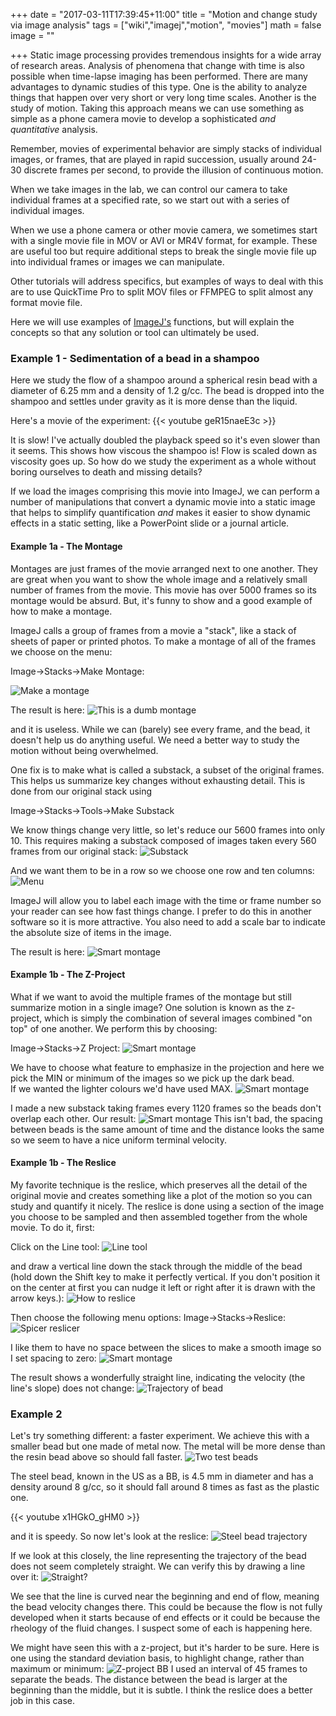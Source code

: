 +++
date = "2017-03-11T17:39:45+11:00"
title = "Motion and change study via image analysis"
tags = ["wiki","imagej","motion", "movies"]
math = false
image = ""

+++
Static image processing provides tremendous insights for a wide array of research areas. 
Analysis of phenomena that change with time is also possible when time-lapse imaging has been
performed.  There are many advantages to dynamic studies of this type.  One is the ability to analyze
things that happen over very short or very long time scales.  Another is the study of motion.
Taking this approach means we can use something as simple as a phone camera movie to develop
a sophisticated _and quantitative_ analysis.

Remember, movies of experimental behavior are simply stacks of individual images, or frames,
that are played in rapid succession, usually around 24-30 discrete frames per second, to provide
the illusion of continuous motion.

When we take images in the lab, we can control our camera to take individual frames at a specified
rate, so we start out with a series of individual images.

When we use a phone camera or other movie camera, we sometimes start with a single movie file
in MOV or AVI or MR4V format, for example.  These are useful too but require additional steps to 
break the single movie file up into individual frames or images we can manipulate.

Other tutorials will address specifics, but examples of ways to deal with this are to use
QuickTime Pro to split MOV files or FFMPEG to split almost any format movie file.

Here we will use examples of [ImageJ's](https://imagej.nih.gov/ij/) functions, but 
will explain the concepts so that any solution or tool can ultimately be used.  

### Example 1 - Sedimentation of a bead in a shampoo

Here we study the flow of a shampoo around a spherical resin bead with a diameter of 6.25 mm
and a density of 1.2 g/cc.  The bead is dropped into the shampoo and settles under gravity as it
is more dense than the liquid.

Here's a movie of the experiment:
{{< youtube geR15naeE3c >}}

It is slow!  I've actually doubled the playback speed so it's even slower than it seems. 
This shows how viscous the shampoo is! Flow is scaled down as viscosity goes up. 
So how do we study the experiment as a whole without boring ourselves to death and missing details?

If we load the images comprising this movie into ImageJ, we can perform a number of manipulations that
convert a dynamic movie into a static image that helps to simplify quantification *and* makes it easier
to show dynamic effects in a static setting, like a PowerPoint slide or a journal article.

#### Example 1a - The Montage

Montages are just frames of the movie arranged next to one another.  They are great when you want to
show the whole image and a relatively small number of frames from the movie.  This movie has over 5000 frames
so its montage would be absurd.  But, it's funny to show and a good example of how to make a montage.

ImageJ calls a group of frames from a movie a "stack", like a stack of sheets of paper or printed photos.
To make a montage of all of the frames we choose on the menu: 

Image->Stacks->Make Montage:

![Make a montage](/img/montage_menu.png)

The result is here:
![This is a dumb montage](/img/dumb_montage.png)

and it is useless.  While we can (barely) see every frame, and the bead, it doesn't help us do anything
useful.  We need a better way to study the motion without being overwhelmed.  

One fix is to make what is called a substack, a subset of the original frames.  This helps us summarize key
changes without exhausting detail.  This is done from our original stack using

Image->Stacks->Tools->Make Substack

We know things change very little, so let's reduce our 5600 frames into only 10. This requires making
a substack composed of images taken every 560 frames from our original stack:
![Substack](/img/substack_every10.png)

And we want them to be in a row so we choose one row and ten columns:
![Menu](/img/montage_every10_menu.png)

ImageJ will allow you to label each image with the time or frame number so your reader can see how fast things
change.  I prefer to do this in another software so it is more attractive. You also need to add a scale
bar to indicate the absolute size of items in the image.

The result is here:
![Smart montage](/img/montage_every10.png)

#### Example 1b - The Z-Project

What if we want to avoid the multiple frames of the montage but still summarize motion in a single image?
One solution is known as the z-project, which is simply the combination of several images combined "on top" of one
another. We perform this by choosing:

Image->Stacks->Z Project:
![Smart montage](/img/zproject_menu.png)

We have to choose what feature to emphasize in the projection
and here we pick the MIN or minimum of the images so we pick up the dark bead.  
If we wanted the lighter colours we'd have used MAX.
![Smart montage](/img/zproject_min.png)

I made a new substack taking frames every 1120 frames so the beads don't overlap each other.
Our result:
![Smart montage](/img/zproject_bead.png)
This isn't bad, the spacing between beads is the same amount of time and the distance looks the same
so we seem to have a nice uniform terminal velocity.

#### Example 1b - The Reslice
My favorite technique is the reslice, which preserves all the detail of the original movie
and creates something like a plot of the motion so you can study and quantify it nicely. 
The reslice is done using a section of the image you choose to be sampled and then assembled
together from the whole movie. To do it, first:

Click on the Line tool: 
![Line tool](/img/line_tool.png)

and draw a vertical line down the stack through the middle of the bead (hold down the Shift
key to make it perfectly vertical. If you don't position it on the center at first you can 
nudge it left or right after it is drawn with the arrow keys.):
![How to reslice](/img/reslice_line.png)

Then choose the following menu options:
Image->Stacks->Reslice:
![Spicer reslicer](/img/reslice_menu.png)

I like them to have no space between the slices to make a smooth image so I set spacing to zero:
![Smart montage](/img/reslice_menu_spacing.png)

The result shows a wonderfully straight line, indicating the velocity (the line's slope)
does not change:
![Trajectory of bead](/img/reslice_bead.png)


### Example 2
Let's try something different: a faster experiment.  We achieve this with a smaller bead but one
made of metal now. The metal will be more dense than the resin bead above so should fall faster.
![Two test beads](/img/beads.png)

The steel bead, known in the US as a BB, is 4.5 mm in diameter and has a density around 8 g/cc, so
it should fall around 8 times as fast as the plastic one.

{{< youtube x1HGkO_gHM0 >}}

and it is speedy.  So now let's look at the reslice:
![Steel bead trajectory](/img/reslice_BB.png)

If we look at this closely, the line representing the trajectory of the bead does not seem completely
straight. We can verify this by drawing a line over it:
![Straight?](/img/line_comparison.png)

We see that the line is curved near the beginning and end of flow, meaning the bead velocity changes there.
This could be because the flow is not fully developed when it starts because of end 
effects or it could be because the rheology of the fluid changes.  I suspect some of each is happening
here.  

We might have seen this with a z-project, but it's harder to be sure.  Here is one using the 
standard deviation basis, to highlight change, rather than maximum or minimum:
![Z-project BB](/img/STD_Substack1-410-45.png)
I used an interval of 45 frames to separate the beads. The distance between the bead is larger at the 
beginning than the middle, but it is subtle. I think the reslice does a better job in this case.

